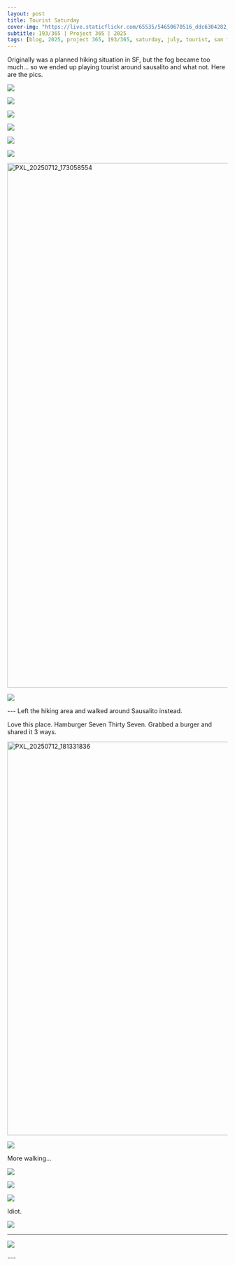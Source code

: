 ```yaml
---
layout: post
title: Tourist Saturday
cover-img: "https://live.staticflickr.com/65535/54650670516_ddc6304282_h.jpg"
subtitle: 193/365 | Project 365 | 2025
tags: [blog, 2025, project 365, 193/365, saturday, july, tourist, san francisco]
---
```

<style>
  .intro-header.big-img {
    background-position:center; 
  }
</style>
Originally was a planned hiking situation in SF, but the fog became too much... so we ended up playing tourist around sausalito and what not. Here are the pics.
<p class="post-img-wrap">
  <img src="https://live.staticflickr.com/65535/54650281420_8204f50d8e_h.jpg">
</p>
<p class="post-img-wrap">
  <img src="https://live.staticflickr.com/65535/54650281695_b4f1f3ad6e_h.jpg">
</p>
<p class="post-img-wrap">
  <img src="https://live.staticflickr.com/65535/54650281875_9c4b1686bc_h.jpg">
</p>
<p class="post-img-wrap">
  <img src="https://live.staticflickr.com/65535/54650024141_bd76ae0195_h.jpg">
</p>
<p class="post-img-wrap">
  <img src="https://live.staticflickr.com/65535/54650033351_34bfc7b384_h.jpg">
</p>
<p class="post-img-wrap">
  <img src="https://live.staticflickr.com/65535/54650288758_cf0db3af9f_h.jpg">
</p>
<p class="post-img-wrap">
  <a data-flickr-embed="true" href="https://www.flickr.com/gp/sling_flickr/RcM9913b34" title="PXL_20250712_173058554">
    <img src="https://live.staticflickr.com/31337/54698428971_2cd53f444e_b.jpg" width="1200" alt="PXL_20250712_173058554"/></a>
  <script async src="//embedr.flickr.com/assets/client-code.js" charset="utf-8"></script>
</p>
<p class="post-img-wrap">
  <img src="https://live.staticflickr.com/65535/54650288758_cf0db3af9f_h.jpg">
</p>
---
Left the hiking area and walked around Sausalito instead. 

Love this place. Hamburger Seven Thirty Seven. Grabbed a burger and shared it 3 ways.

<p class="post-img-wrap">
  <a data-flickr-embed="true" href="https://www.flickr.com/gp/sling_flickr/8071t7R2Z4" title="PXL_20250712_181331836"><img src="https://live.staticflickr.com/31337/54698766520_4a1b2a50ac_h.jpg" width="1600" height="900" alt="PXL_20250712_181331836"/></a><script async src="//embedr.flickr.com/assets/client-code.js" charset="utf-8"></script>
</p>
<p class="post-img-wrap">
  <img src="https://live.staticflickr.com/65535/54650289054_cc1d404b8f_h.jpg">
</p>
More walking... 
<p class="post-img-wrap">
  <img src="https://live.staticflickr.com/65535/54650373410_081e03f4fc_h.jpg">
</p>
<p class="post-img-wrap">
  <img src="https://live.staticflickr.com/65535/54650304748_4fc0f251dd_h.jpg">
</p>
<p class="post-img-wrap">
  <img src="https://live.staticflickr.com/65535/54650415245_81962a91c2_h.jpg">
</p>
Idiot.
<p class="post-img-wrap">
  <img src="https://live.staticflickr.com/65535/54650337283_01a9187789_h.jpg">
</p>

---
<p class="post-img-wrap">
  <img src="https://live.staticflickr.com/65535/54650670516_ddc6304282_h.jpg">
</p>
---
